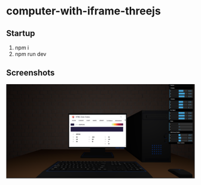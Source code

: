 # computer-with-iframe-threejs

<h2>Startup</h2>
<ol>
  <li>npm i</li>
  <li>npm run dev</li>
</ol>
<h2>Screenshots</h2>
<img src="./screenshots/1.png"/>
